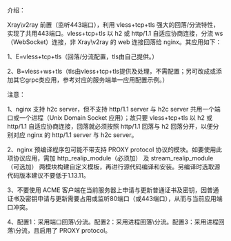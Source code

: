 介绍：

Xray\v2ray 前置（监听443端口），利用 vless+tcp+tls 强大的回落/分流特性，实现了共用443端口。vless+tcp+tls 以 h2 或 http/1.1 自适应协商连接，分流 ws（WebSocket）连接，非 Xray\v2ray 的 web 连接回落给 nginx。其应用如下：

1、E=vless+tcp+tls（回落/分流配置，tls由自己提供。）

2、B=vless+ws+tls（tls由vless+tcp+tls提供及处理，不需配置；另可改成或添加其它grpc类应用，参考对应的服务端单一应用配置示例。）

注意：

1、nginx 支持 h2c server，但不支持 http/1.1 server 与 h2c server 共用一个端口或一个进程（Unix Domain Socket 应用）；故只要 vless+tcp+tls 以 h2 或 http/1.1 自适应协商连接，回落就必须按照 http/1.1 回落与 h2 回落分开，以便分别对应 nginx 的 http/1.1 server 与 h2c server。

2、nginx 预编译程序包可能不带支持 PROXY protocol 协议的模块。如要使用此项协议应用，需加 http_realip_module（必须加） 及 stream_realip_module（可选加） 两模块构建自定义模板，再进行源代码编译和安装。另编译时选取源代码版本建议不要低于1.13.11。

3、不要使用 ACME 客户端在当前服务器上申请与更新普通证书及密钥，因普通证书及密钥申请与更新需要占用或监听80端口（或443端口），从而与当前应用端口冲突。

4、配置1：采用端口回落\分流。配置2：采用进程回落\分流。配置3：采用进程回落\分流，且启用了 PROXY protocol。
